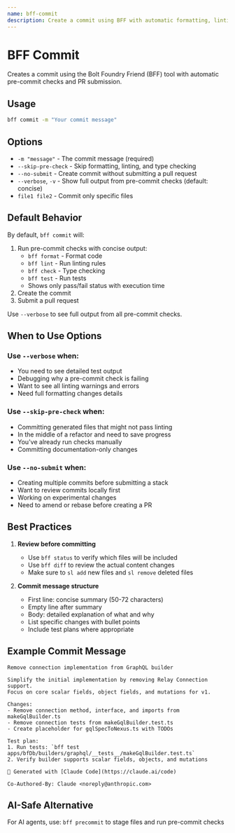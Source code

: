 ```yaml
---
name: bff-commit
description: Create a commit using BFF with automatic formatting, linting, and PR submission
---
```


# BFF Commit

Creates a commit using the Bolt Foundry Friend (BFF) tool with automatic
pre-commit checks and PR submission.

## Usage

```bash
bff commit -m "Your commit message"
```

## Options

- `-m "message"` - The commit message (required)
- `--skip-pre-check` - Skip formatting, linting, and type checking
- `--no-submit` - Create commit without submitting a pull request
- `--verbose`, `-v` - Show full output from pre-commit checks (default: concise)
- `file1 file2` - Commit only specific files

## Default Behavior

By default, `bff commit` will:

1. Run pre-commit checks with concise output:
   - `bff format` - Format code
   - `bff lint` - Run linting rules
   - `bff check` - Type checking
   - `bff test` - Run tests
   - Shows only pass/fail status with execution time
2. Create the commit
3. Submit a pull request

Use `--verbose` to see full output from all pre-commit checks.

## When to Use Options

### Use `--verbose` when:

- You need to see detailed test output
- Debugging why a pre-commit check is failing
- Want to see all linting warnings and errors
- Need full formatting changes details

### Use `--skip-pre-check` when:

- Committing generated files that might not pass linting
- In the middle of a refactor and need to save progress
- You've already run checks manually
- Committing documentation-only changes

### Use `--no-submit` when:

- Creating multiple commits before submitting a stack
- Want to review commits locally first
- Working on experimental changes
- Need to amend or rebase before creating a PR

## Best Practices

1. **Review before committing**
   - Use `bff status` to verify which files will be included
   - Use `bff diff` to review the actual content changes
   - Make sure to `sl add` new files and `sl remove` deleted files

2. **Commit message structure**
   - First line: concise summary (50-72 characters)
   - Empty line after summary
   - Body: detailed explanation of what and why
   - List specific changes with bullet points
   - Include test plans where appropriate

## Example Commit Message

```
Remove connection implementation from GraphQL builder

Simplify the initial implementation by removing Relay Connection support.
Focus on core scalar fields, object fields, and mutations for v1.

Changes:
- Remove connection method, interface, and imports from makeGqlBuilder.ts
- Remove connection tests from makeGqlBuilder.test.ts
- Create placeholder for gqlSpecToNexus.ts with TODOs

Test plan:
1. Run tests: `bff test apps/bfDb/builders/graphql/__tests__/makeGqlBuilder.test.ts`
2. Verify builder supports scalar fields, objects, and mutations

🤖 Generated with [Claude Code](https://claude.ai/code)

Co-Authored-By: Claude <noreply@anthropic.com>
```

## AI-Safe Alternative

For AI agents, use: `bff precommit` to stage files and run pre-commit checks
